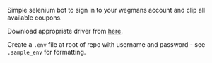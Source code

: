 Simple selenium bot to sign in to your wegmans account and clip all available coupons.


Download appropriate driver from [here](https://googlechromelabs.github.io/chrome-for-testing/#stable).

Create a `.env` file at root of repo with username and password - see `.sample_env` for formatting.
